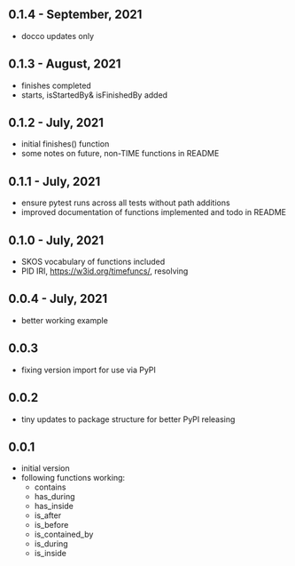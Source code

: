 0.1.4 - September, 2021
--------------------
* docco updates only

0.1.3 - August, 2021
--------------------
* finishes completed
* starts, isStartedBy& isFinishedBy added

0.1.2 - July, 2021
------------------
* initial finishes() function
* some notes on future, non-TIME functions in README

0.1.1 - July, 2021
------------------
* ensure pytest runs across all tests without path additions
* improved documentation of functions implemented and todo in README

0.1.0 - July, 2021
------------------
* SKOS vocabulary of functions included
* PID IRI, https://w3id.org/timefuncs/, resolving

0.0.4 - July, 2021
------------------
* better working example

0.0.3
-----
* fixing version import for use via PyPI

0.0.2
-----
* tiny updates to package structure for better PyPI releasing

0.0.1
-----
* initial version
* following functions working:
    * contains
    * has_during
    * has_inside
    * is_after
    * is_before
    * is_contained_by
    * is_during
    * is_inside
